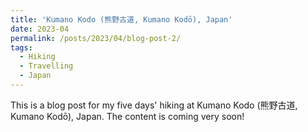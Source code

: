 ```yaml
---
title: 'Kumano Kodo (熊野古道, Kumano Kodō), Japan'
date: 2023-04
permalink: /posts/2023/04/blog-post-2/
tags:
  - Hiking 
  - Travelling 
  - Japan
---
```


This is a blog post for my five days' hiking at Kumano Kodo (熊野古道, Kumano Kodō), Japan. The content is coming very soon!

